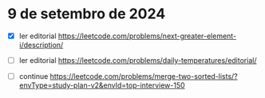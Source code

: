 # 9 de setembro de 2024

- [x] ler editorial https://leetcode.com/problems/next-greater-element-i/description/
- [ ] ler editorial https://leetcode.com/problems/daily-temperatures/editorial/

- [ ] continue https://leetcode.com/problems/merge-two-sorted-lists/?envType=study-plan-v2&envId=top-interview-150